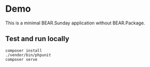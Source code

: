 # Demo

This is a minimal BEAR.Sunday application without BEAR.Package.
 
## Test and run locally

```
composer install
./vendor/bin/phpunit
composer serve
```
